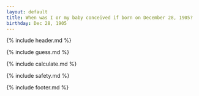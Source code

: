 ```yaml
---
layout: default
title: When was I or my baby conceived if born on December 28, 1905?
birthday: Dec 28, 1905
---
```


{% include header.md %}

{% include guess.md %}

{% include calculate.md %}

{% include safety.md %}

{% include footer.md %}



